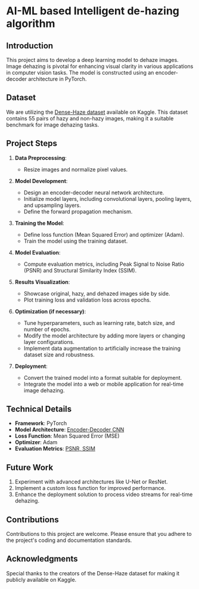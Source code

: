 # AI-ML based Intelligent de-hazing algorithm

## Introduction

This project aims to develop a deep learning model to dehaze images. Image dehazing is pivotal for enhancing visual clarity in various applications in computer vision tasks. The model is constructed using an encoder-decoder architecture in PyTorch.

## Dataset

We are utilizing the [Dense-Haze dataset](https://www.kaggle.com/datasets/rajat95gupta/hazing-images-dataset-cvpr-2019) available on Kaggle. This dataset contains 55 pairs of hazy and non-hazy images, making it a suitable benchmark for image dehazing tasks.

## Project Steps

1. **Data Preprocessing**:
    - Resize images and normalize pixel values.

2. **Model Development**:
    - Design an encoder-decoder neural network architecture.
    - Initialize model layers, including convolutional layers, pooling layers, and upsampling layers.
    - Define the forward propagation mechanism.

3. **Training the Model**:
    - Define loss function (Mean Squared Error) and optimizer (Adam).
    - Train the model using the training dataset.

4. **Model Evaluation**:
    - Compute evaluation metrics, including Peak Signal to Noise Ratio (PSNR) and Structural Similarity Index (SSIM).

5. **Results Visualization**:
    - Showcase original, hazy, and dehazed images side by side.
    - Plot training loss and validation loss across epochs.

6. **Optimization (if necessary)**:
    - Tune hyperparameters, such as learning rate, batch size, and number of epochs.
    - Modify the model architecture by adding more layers or changing layer configurations.
    - Implement data augmentation to artificially increase the training dataset size and robustness.

7. **Deployment**:
    - Convert the trained model into a format suitable for deployment.
    - Integrate the model into a web or mobile application for real-time image dehazing.

## Technical Details

- **Framework**: PyTorch
- **Model Architecture**: [Encoder-Decoder CNN](./docs/encoder-decoder-architecture/)
- **Loss Function**: Mean Squared Error (MSE)
- **Optimizer**: Adam
- **Evaluation Metrics**: [PSNR, SSIM](./docs/evaluation-metric/readme.md)

## Future Work

1. Experiment with advanced architectures like U-Net or ResNet.
2. Implement a custom loss function for improved performance.
3. Enhance the deployment solution to process video streams for real-time dehazing.

## Contributions

Contributions to this project are welcome. Please ensure that you adhere to the project's coding and documentation standards.

## Acknowledgments

Special thanks to the creators of the Dense-Haze dataset for making it publicly available on Kaggle.

